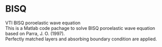 # BISQ
VTI BISQ poroelastic wave equation \
This is a Matlab code pachage to solve BISQ poroelastic wave equation based on Parra, J. O. (1997).\
Perfectly matched layers and absorbing boundary condition are applied.
